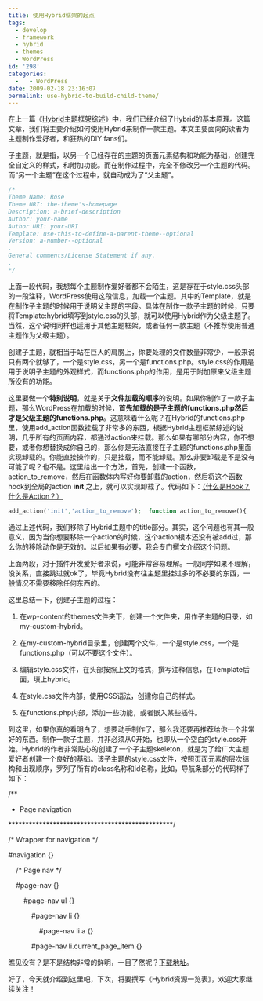```yaml
---
title: 使用Hybrid框架的起点
tags:
  - develop
  - framework
  - hybrid
  - themes
  - WordPress
id: '298'
categories:
  -   - WordPress
date: 2009-02-18 23:16:07
permalink: use-hybrid-to-build-child-theme/
---
```


在上一篇《[Hybrid主题框架综述](http://sexywp.com/introduction-to-hybrid.htm)》中，我们已经介绍了Hybrid的基本原理。这篇文章，我们将主要介绍如何使用Hybrid来制作一款主题。本文主要面向的读者为主题制作爱好者，和狂热的DIY fans们。
<!-- more -->
子主题，就是指，以另一个已经存在的主题的页面元素结构和功能为基础，创建完全自定义的样式，和附加功能。而在制作过程中，完全不修改另一个主题的代码。而“另一个主题”在这个过程中，就自动成为了“父主题”。

```php
/*   
Theme Name: Rose
Theme URI: the-theme's-homepage
Description: a-brief-description
Author: your-name
Author URI: your-URI
Template: use-this-to-define-a-parent-theme--optional
Version: a-number--optional
.
General comments/License Statement if any.
.
*/
```

上面一段代码，我想每个主题制作爱好者都不会陌生，这是存在于style.css头部的一段注释，WordPress使用这段信息，加载一个主题。其中的Template，就是在制作子主题的时候用于说明父主题的字段。具体在制作一款子主题的时候，只要将Template:hybrid填写到style.css的头部，就可以使用Hybrid作为父级主题了。当然，这个说明同样也适用于其他主题框架，或者任何一款主题（不推荐使用普通主题作为父级主题）。

创建子主题，就相当于站在巨人的肩膀上，你要处理的文件数量非常少，一般来说只有两个就够了，一个是style.css，另一个是functions.php。style.css的作用是用于说明子主题的外观样式，而functions.php的作用，是用于附加原来父级主题所没有的功能。

这里要做一个**特别说明**，就是关于**文件加载的顺序**的说明。如果你制作了一款子主题，那么WordPress在加载的时候，**首先加载的是子主题的functions.php然后才是父级主题的functions.php**。这意味着什么呢？在Hybrid的functions.php里，使用add_action函数挂载了非常多的东西，根据Hybrid主题框架综述的说明，几乎所有的页面内容，都通过action来挂载。那么如果有哪部分内容，你不想要，或者你想替换成你自己的，那么你是无法直接在子主题的functions.php里面实现卸载的。你能直接操作的，只是挂载，而不能卸载。那么非要卸载是不是没有可能了呢？也不是。这里给出一个方法，首先，创建一个函数，action_to_remove，然后在函数体内写好你要卸载的action，然后将这个函数hook到全局的action **init** 之上，就可以实现卸载了。代码如下：[（什么是Hook？什么是Action？）](http://sexywp.com/try-to-explain-hook-in-wp.htm)

```php
add_action('init','action_to_remove');  function action_to_remove(){    remove_action('hybrid_header','hybrid_site_title');  }
```

通过上述代码，我们移除了Hybrid主题中的title部分。其实，这个问题也有其一般意义，因为当你想要移除一个action的时候，这个action根本还没有被add过，那么你的移除动作是无效的。以后如果有必要，我会专门撰文介绍这个问题。

上面两段，对于插件开发爱好者来说，可能非常容易理解。一般同学如果不理解，没关系，直接跳过就ok了，毕竟Hybrid没有往主题里挂过多的不必要的东西，一般情况不需要移除任何东西的。

这里总结一下，创建子主题的过程：

1.  在wp-content的themes文件夹下，创建一个文件夹，用作子主题的目录，如my-custom-hybrid。

2.  在my-custom-hybrid目录里，创建两个文件，一个是style.css，一个是functions.php（可以不要这个文件）。

3.  编辑style.css文件，在头部按照上文的格式，撰写注释信息，在Template后面，填上hybrid。

4.  在style.css文件内部，使用CSS语法，创建你自己的样式。

5.  在functions.php内部，添加一些功能，或者嵌入某些插件。

到这里，如果你真的看明白了，想要动手制作了，那么我还要再推荐给你一个非常好的东西。制作一款子主题，并非必须从0开始，也即从一个空白的style.css开始。Hybrid的作者非常贴心的创建了一个子主题skeleton，就是为了给广大主题爱好者创建一个良好的基础。该子主题的style.css文件，按照页面元素的层次结构和出现顺序，罗列了所有的class名称和id名称，比如，导航条部分的代码样子如下：

/**
  
* Page navigation

  
************************************************/

/* Wrapper for navigation */
  
#navigation {}

    /* Page nav */
  
    #page-nav {}

  
        #page-nav ul {}

  
            #page-nav li {}

  
                #page-nav li a {}

  
            #page-nav li.current_page_item {}

瞧见没有？是不是结构非常的鲜明，一目了然呢？[下载地址](http://themehybrid.com/themes/hybrid)。

好了，今天就介绍到这里吧，下次，将要撰写《Hybrid资源一览表》，欢迎大家继续关注！